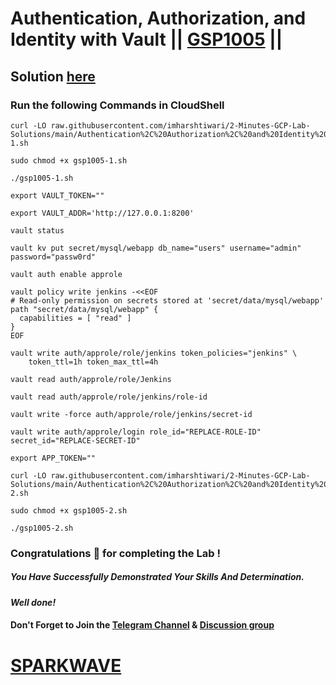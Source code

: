 # Authentication, Authorization, and Identity with Vault || [GSP1005](https://www.cloudskillsboost.google/focuses/32203?parent=catalog) ||

## Solution [here](https://youtu.be/wyHw7Gv897g)

### Run the following Commands in CloudShell

```
curl -LO raw.githubusercontent.com/imharshtiwari/2-Minutes-GCP-Lab-Solutions/main/Authentication%2C%20Authorization%2C%20and%20Identity%20with%20Vault/gsp1005-1.sh

sudo chmod +x gsp1005-1.sh

./gsp1005-1.sh
```
```
export VAULT_TOKEN=""
```
```
export VAULT_ADDR='http://127.0.0.1:8200'

vault status

vault kv put secret/mysql/webapp db_name="users" username="admin" password="passw0rd"

vault auth enable approle

vault policy write jenkins -<<EOF
# Read-only permission on secrets stored at 'secret/data/mysql/webapp'
path "secret/data/mysql/webapp" {
  capabilities = [ "read" ]
}
EOF

vault write auth/approle/role/jenkins token_policies="jenkins" \
    token_ttl=1h token_max_ttl=4h

vault read auth/approle/role/Jenkins

vault read auth/approle/role/jenkins/role-id

vault write -force auth/approle/role/jenkins/secret-id
```
```
vault write auth/approle/login role_id="REPLACE-ROLE-ID" secret_id="REPLACE-SECRET-ID"
```
```
export APP_TOKEN=""
```
```
curl -LO raw.githubusercontent.com/imharshtiwari/2-Minutes-GCP-Lab-Solutions/main/Authentication%2C%20Authorization%2C%20and%20Identity%20with%20Vault/gsp1005-2.sh

sudo chmod +x gsp1005-2.sh

./gsp1005-2.sh
```

### Congratulations 🎉 for completing the Lab !

##### *You Have Successfully Demonstrated Your Skills And Determination.*

#### *Well done!*

#### Don't Forget to Join the [Telegram Channel](https://t.me/sparkwave.01) & [Discussion group](https://t.me/sparkwave.01chats)

# [SPARKWAVE](https://www.youtube.com/@sparkwave.01)
